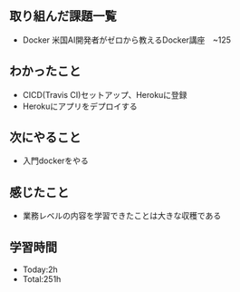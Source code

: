 ## 取り組んだ課題一覧
- Docker 米国AI開発者がゼロから教えるDocker講座　~125
  
## わかったこと
- CICD(Travis CI)セットアップ、Herokuに登録
- Herokuにアプリをデプロイする
## 次にやること
- 入門dockerをやる

## 感じたこと
- 業務レベルの内容を学習できたことは大きな収穫である
  
## 学習時間
- Today:2h
- Total:251h
